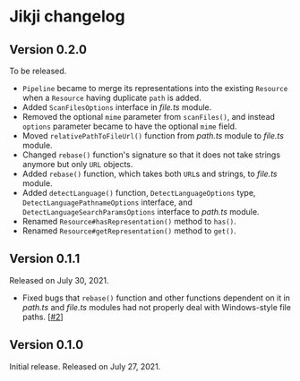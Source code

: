 <!-- deno-fmt-ignore-file -->

Jikji changelog
===============

Version 0.2.0
-------------

To be released.

 -  `Pipeline` became to merge its representations into the existing `Resource`
    when a `Resource` having duplicate `path` is added.
 -  Added `ScanFilesOptions` interface in _file.ts_ module.
 -  Removed the optional `mime` parameter from `scanFiles()`, and instead
    `options` parameter became to have the optional `mime` field.
 -  Moved `relativePathToFileUrl()` function from _path.ts_ module to
    _file.ts_ module.
 -  Changed `rebase()` function's signature so that it does not take
    strings anymore but only `URL` objects.
 -  Added `rebase()` function, which takes both `URL`s and strings,
    to _file.ts_ module.
 -  Added `detectLanguage()` function, `DetectLanguageOptions` type,
    `DetectLanguagePathnameOptions` interface, and
    `DetectLanguageSearchParamsOptions` interface to _path.ts_ module.
 -  Renamed `Resource#hasRepresentation()` method to `has()`.
 -  Renamed `Resource#getRepresentation()` method to `get()`.


Version 0.1.1
-------------

Released on July 30, 2021.

 -  Fixed bugs that `rebase()` function and other functions dependent on it
    in _path.ts_ and _file.ts_ modules had not properly deal with Windows-style
    file paths.  [[#2]]

[#2]: https://github.com/dahlia/jikji/issues/2


Version 0.1.0
-------------

Initial release. Released on July 27, 2021.
